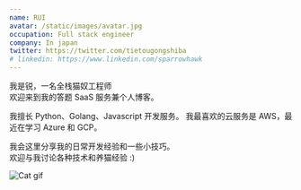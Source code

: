```yaml
---
name: RUI
avatar: /static/images/avatar.jpg
occupation: Full stack engineer
company: In japan
twitter: https://twitter.com/tietougongshiba
# linkedin: https://www.linkedin.com/sparrowhawk
---
```


我是锐，一名全栈猫奴工程师 \
欢迎来到我的答题 SaaS 服务兼个人博客。

我擅长 Python、Golang、Javascript 开发服务。
我最喜欢的云服务是 AWS，最近在学习 Azure 和 GCP。

我会这里分享我的日常开发经验和一些小技巧。\
欢迎与我讨论各种技术和养猫经验 :)

![Cat gif](/static/images/cat_gif.gif 'Cat gif')
